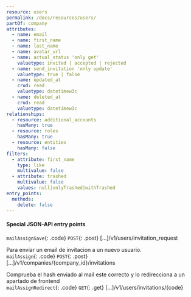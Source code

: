 ```yaml
---
resource: users
permalink: /docs/resources/users/
partOf: company
attributes:
  - name: email
  - name: first_name
  - name: last_name
  - name: avatar_url
  - name: actual_status 'only get'
    valuetype: invited | accepted | rejected
  - name: send_invitation 'only update'
    valuetype: true | false
  - name: updated_at
    crud: read
    valuetype: datetimew3c
  - name: deleted_at
    crud: read
    valuetype: datetimew3c
relationships:
  - resource: additional_accounts
    hasMany: true
  - resource: roles
    hasMany: true
  - resource: entities
    hasMany: false
filters:
  - attribute: first_name
    type: like
    multivalue: false
  - attribute: trashed
    multivalue: false
    values: null|onlyTrashed|withTrashed
entry_points:
  methods:
    delete: false
---
```


#### Special JSON-API entry points
`mailAssignSave`{: .code} `POST`{: .post} [...]/v1/users/invitation_request

Para enviar un email de invitacion a un nuevo usuario.  
`mailAssign`{: .code} `POST`{: .post} [...]/v1/companies/{company_id}/invitations

Comprueba el hash enviado al mail este correcto y lo redirecciona a un apartado de frontend  
`mailAssignRedirect`{: .code} `GET`{: .get} [...]/v1/users/invitations/{code}
